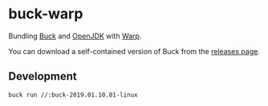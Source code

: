 # buck-warp

Bundling [Buck](https://buckbuild.com) and [OpenJDK](https://adoptopenjdk.net/) with [Warp](https://github.com/dgiagio/warp).

You can download a self-contained version of Buck from the [releases page](https://github.com/njlr/buck-warp/releases).

## Development

```bash
buck run //:buck-2019.01.10.01-linux
```
